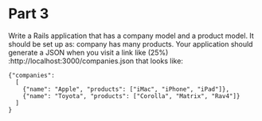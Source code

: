 # Part 3

Write a Rails application that has a company model and a product model. It should be set up as: company has many products. Your application should generate a JSON when you visit a link like (25%) :http://localhost:3000/companies.json that looks like:

```
{"companies":
  [
    {"name": "Apple", "products": ["iMac", "iPhone", "iPad"]},
    {"name": "Toyota", "products": ["Corolla", "Matrix", "Rav4"]}
  ]
}
```
